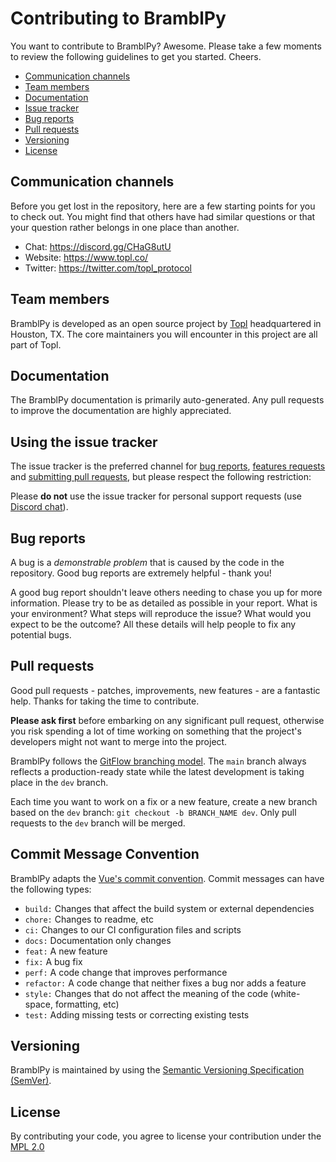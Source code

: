 # Contributing to BramblPy

You want to contribute to BramblPy? Awesome. Please take a few moments to
review the following guidelines to get you started. Cheers.

* [Communication channels](#communication)
* [Team members](#team)
* [Documentation](#documentation)
* [Issue tracker](#issues)
* [Bug reports](#bugs)
* [Pull requests](#pull-requests)
* [Versioning](#versioning)
* [License](#license)

<a name="communication"></a>
## Communication channels

Before you get lost in the repository, here are a few starting points
for you to check out. You might find that others have had similar
questions or that your question rather belongs in one place than another.

* Chat: https://discord.gg/CHaG8utU
* Website: https://www.topl.co/
* Twitter: https://twitter.com/topl_protocol


<a name="team"></a>
## Team members

BramblPy is developed as an open source project by [Topl](https://www.topl.co/)
headquartered in Houston, TX. The core maintainers you will encounter in this project
are all part of Topl.

## Documentation

The BramblPy documentation is primarily auto-generated.
Any pull requests to improve the documentation are highly appreciated.

<a name="issues"></a>
## Using the issue tracker

The issue tracker is the preferred channel for [bug reports](#bugs),
[features requests](#features) and [submitting pull
requests](#pull-requests), but please respect the following restriction:

Please **do not** use the issue tracker for personal support requests (use [Discord chat](https://discord.gg/CHaG8utU)).

<a name="bugs"></a>
## Bug reports

A bug is a _demonstrable problem_ that is caused by the code in the repository.
Good bug reports are extremely helpful - thank you!

A good bug report shouldn't leave others needing to chase you up for more
information. Please try to be as detailed as possible in your report. What is
your environment? What steps will reproduce the issue? What would you expect to
be the outcome? All these details will help people to fix any potential bugs.

<a name="pull-requests"></a>
## Pull requests

Good pull requests - patches, improvements, new features - are a fantastic
help. Thanks for taking the time to contribute.

**Please ask first** before embarking on any significant pull request,
otherwise you risk spending a lot of time working on something that the
project's developers might not want to merge into the project.

BramblPy follows the [GitFlow branching model](http://nvie.com/posts/a-successful-git-branching-model). The ```main``` branch always reflects a production-ready state while the latest development is taking place in the ```dev``` branch.

Each time you want to work on a fix or a new feature, create a new branch based on the ```dev``` branch: ```git checkout -b BRANCH_NAME dev```. Only pull requests to the ```dev``` branch will be merged.

<a name="commit-message-convention"></a>
## Commit Message Convention

BramblPy adapts the [Vue's commit convention](https://github.com/vuejs/vue/blob/dev/.github/COMMIT_CONVENTION.md). Commit messages can have the following types:

- `build:` Changes that affect the build system or external dependencies
- `chore:` Changes to readme, etc
- `ci:` Changes to our CI configuration files and scripts
- `docs:` Documentation only changes
- `feat:` A new feature
- `fix:` A bug fix
- `perf:` A code change that improves performance
- `refactor:` A code change that neither fixes a bug nor adds a feature
- `style:` Changes that do not affect the meaning of the code (white-space, formatting, etc)
- `test:` Adding missing tests or correcting existing tests

## Versioning

BramblPy is maintained by using the [Semantic Versioning Specification (SemVer)](http://semver.org).

<a name="license"></a>
## License

By contributing your code, you agree to license your contribution under the [MPL 2.0](LICENSE)
